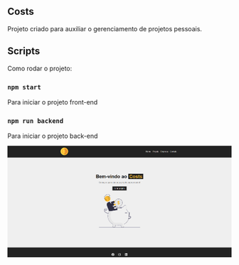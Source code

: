 ## Costs 

Projeto criado para auxiliar o gerenciamento de projetos pessoais.

## Scripts

Como rodar o projeto:  

### `npm start`

Para iniciar o projeto front-end

### `npm run backend`

Para iniciar o projeto back-end

![Texto alternativo](https://raw.githubusercontent.com/barbosaotavio/Costs/main/src/img/Home.PNG)

